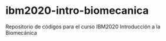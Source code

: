 # ibm2020-intro-biomecanica
Repositorio de códigos para el curso IBM2020 Introducción a la Biomecánica
